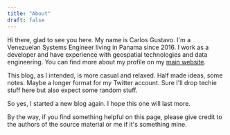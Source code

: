 ```yaml
---
title: "About"
draft: false
---
```


Hi there, glad to see you here. My name is Carlos Gustavo. I'm a Venezuelan Systems Engineer living
in Panama since 2016. I work as a developer and have experience with geospatial technologies and
data engineering. You can find more about my profile on my [main website][me].

This blog, as I intended, is more casual and relaxed. Half made ideas, some notes. Maybe a longer
format for my Twitter account. Sure I'll drop techie stuff here but also expect some random stuff.

So yes, I started a new blog again. I hope this one will last more.

By the way, if you find something helpful on this page, please give credit to the authors of the
source material or me if it's something mine.

[me]: https://carlosgustavoruiz.me

